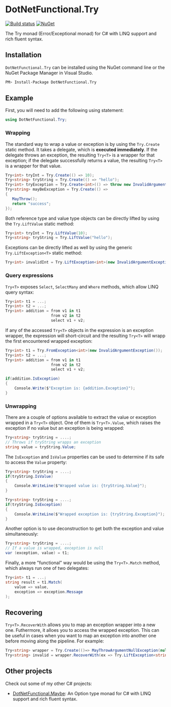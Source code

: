 # DotNetFunctional.Try

[![Build status](https://ci.appveyor.com/api/projects/status/sqaenp7jnbg5v029/branch/master?svg=true)](https://ci.appveyor.com/project/jotatoledo/try/branch/master)
[![NuGet](http://img.shields.io/nuget/v/DotNetFunctional.Try.svg?logo=nuget)](https://www.nuget.org/packages/DotNetFunctional.Try/)

The Try monad (Error/Exceptional monad) for C# with LINQ support and rich fluent syntax.

## Installation

`DotNetFunctional.Try` can be installed using the NuGet command line or the NuGet Package Manager in Visual Studio.

```bash
PM> Install-Package DotNetFunctional.Try
```

## Example

First, you will need to add the following using statement:

```csharp
using DotNetFunctional.Try;
```

### Wrapping

The standard way to wrap a value or exception is by using the `Try.Create` static method. It takes a delegate, which is **executed
immediately**. If the delegate throws an exception, the resulting `Try<T>` is a wrapper for that exception; if the delegate
successfully returns a value, the resulting `Try<T>` is a wrapper for that value.

```csharp
Try<int> tryInt = Try.Create(() => 10);
Try<string> tryString = Try.Create(() => "hello");
Try<int> tryException = Try.Create<int>(() => throw new InvalidArgumentException("Invalid int"));
Try<string> mayBeException = Try.Create(() =>
{
   MayThrow();
   return "success";
});
```

Both reference type and value type objects can be directly lifted by using the `Try.LiftValue` static method:

```csharp
Try<int> tryInt = Try.LiftValue(10);
Try<string> tryString = Try.LiftValue("hello");
```

Exceptions can be directly lifted as well by using the generic `Try.LiftException<T>` static method:

```csharp
Try<int> invalidInt = Try.LiftException<int>(new InvalidArgumentException("Invalid int"));
```

### Query expressions

`Try<T>` exposes `Select`, `SelectMany` and `Where` methods, which allow LINQ query syntax:

```csharp
Try<int> t1 = ...;
Try<int> t2 = ...;
Try<int> addition = from v1 in t1
                    from v2 in t2
                    select v1 + v2;
```

If any of the accessed `Try<T>` objects in the expression is an exception wrapper, the expression will short-circuit and
the resulting `Try<T>` will wrapp the first encountered wrapped exception:

```csharp
Try<int> t1 = Try.FromException<int>(new InvalidArgumentException());
Try<int> t2 = ...;
Try<int> addition = from v1 in t1
                    from v2 in t2
                    select v1 + v2;

if(addition.IsException)
{
    Console.Write($"Exception is: {addition.Exception}");
}
```

### Unwrapping

There are a couple of options available to extract the value or exception wrapped in a `Try<T>` object.
One of them is `Try<T>.Value`, which raises the exception if no value but an exception is being wrapped:

```csharp
Try<string> tryString = ....;
// Throws if tryString wrapps an exception
string value = tryString.Value;
```

The `IsException` and `IsValue` properties can be used to determine if its safe to access the `Value` property:

```csharp
Try<string> tryString = ....;
if(tryString.IsValue)
{
    Console.WriteLine($"Wrapped value is: {tryString.Value}");
}

Try<string> tryString = ....;
if(tryString.IsException)
{
    Console.WriteLine($"Wrapped exception is: {tryString.Exception}");
}
```

Another option is to use deconstruction to get both the exception and value simultaneously:

```csharp
Try<string> tryString = ....;
// If a value is wrapped, exception is null
var (exception, value) = t1;
```

Finally, a more "functional" way would be using the `Try<T>.Match` method, which always run one of
two delegates:

```csharp
Try<int> t1 = ...;
string result = t1.Match(
    value => value,
    exception => exception.Message
);
```

## Recovering

`Try<T>.RecoverWith` allows you to map an exception wrapper into a new one. Futhermore, it alloes
you to access the wrapped exception. This can be useful in cases when you want to map an exception into
another one before moving along the pipeline. For example:

```csharp
Try<string> wrapper = Try.Create(()=> MayThrowArgumentNullException(null));
Try<string> invalid = wrapper.RecoverWith(ex => Try.LiftException<string>(new ArgumentException("Invalid", ex))):
```

## Other projects

Check out some of my other C# projects:

- [DotNetFunctional.Maybe](https://github.com/dotnetfunctional/Maybe): An Option type monad for C# with LINQ support and rich fluent syntax.